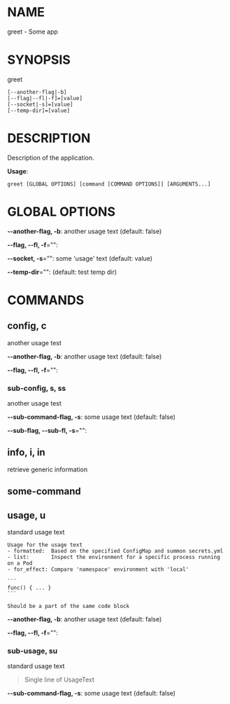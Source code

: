 # NAME

greet - Some app

# SYNOPSIS

greet

```
[--another-flag|-b]
[--flag|--fl|-f]=[value]
[--socket|-s]=[value]
[--temp-dir]=[value]
```

# DESCRIPTION

Description of the application.

**Usage**:

```
greet [GLOBAL OPTIONS] [command [COMMAND OPTIONS]] [ARGUMENTS...]
```

# GLOBAL OPTIONS

**--another-flag, -b**: another usage text (default: false)

**--flag, --fl, -f**="": 

**--socket, -s**="": some 'usage' text (default: value)

**--temp-dir**="":  (default: test temp dir)


# COMMANDS

## config, c

another usage test

**--another-flag, -b**: another usage text (default: false)

**--flag, --fl, -f**="": 

### sub-config, s, ss

another usage test

**--sub-command-flag, -s**: some usage text (default: false)

**--sub-flag, --sub-fl, -s**="": 

## info, i, in

retrieve generic information

## some-command


## usage, u

standard usage text

    Usage for the usage text
    - formatted:  Based on the specified ConfigMap and summon secrets.yml
    - list:       Inspect the environment for a specific process running on a Pod
    - for_effect: Compare 'namespace' environment with 'local'
    
    ```
    func() { ... }
    ```
    
    Should be a part of the same code block

**--another-flag, -b**: another usage text (default: false)

**--flag, --fl, -f**="": 

### sub-usage, su

standard usage text

>Single line of UsageText

**--sub-command-flag, -s**: some usage text (default: false)
